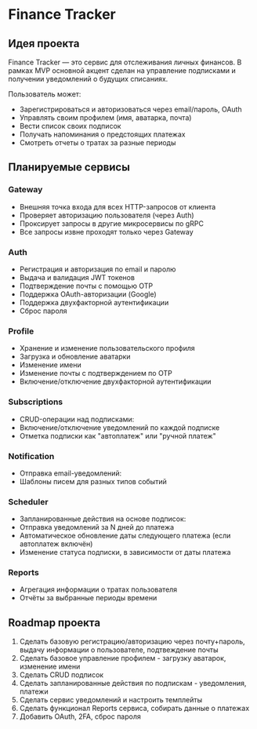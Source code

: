 # Finance Tracker

## Идея проекта

Finance Tracker — это сервис для отслеживания личных финансов. В рамках MVP основной акцент сделан на управление подписками и получении уведомлений о будущих списаниях.

Пользователь может:

- Зарегистрироваться и авторизоваться через email/пароль, OAuth
- Управлять своим профилем (имя, аватарка, почта)
- Вести список своих подписок
- Получать напоминания о предстоящих платежах
- Смотреть отчеты о тратах за разные периоды

## Планируемые сервисы

### Gateway

- Внешняя точка входа для всех HTTP-запросов от клиента
- Проверяет авторизацию пользователя (через Auth)
- Проксирует запросы в другие микросервисы по gRPC
- Все запросы извне проходят только через Gateway

### Auth

- Регистрация и авторизация по email и паролю
- Выдача и валидация JWT токенов
- Подтверждение почты с помощью OTP
- Поддержка OAuth-авторизации (Google)
- Поддержка двухфакторной аутентификации
- Сброс пароля

### Profile

- Хранение и изменение пользовательского профиля
- Загрузка и обновление аватарки
- Изменение имени
- Изменение почты с подтверждением по OTP
- Включение/отключение двухфакторной аутентификации

### Subscriptions

- CRUD-операции над подписками:
- Включение/отключение уведомлений по каждой подписке
- Отметка подписки как "автоплатеж" или "ручной платеж"

### Notification

- Отправка email-уведомлений:
- Шаблоны писем для разных типов событий

### Scheduler

- Запланированные действия на основе подписок:
- Отправка уведомлений за N дней до платежа
- Автоматическое обновление даты следующего платежа (если автоплатеж включён)
- Изменение статуса подписки, в зависимости от даты платежа

### Reports

- Агрегация информации о тратах пользователя
- Отчёты за выбранные периоды времени

## Roadmap проекта

1. Сделать базовую регистрацию/авторизацию через почту+пароль, выдачу информации о пользователе, подтвеждение почты
2. Сделать базовое управление профилем - загрузку аватарок, изменение имени
3. Сделать CRUD подписок
4. Сделать запланированные действия по подпискам - уведомления, платежи
5. Сделать сервис уведомлений и настроить темплейты
6. Сделать функционал Reports сервиса, собирать данные о платежах
7. Добавить OAuth, 2FA, сброс пароля
